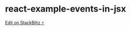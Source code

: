 # react-example-events-in-jsx

[Edit on StackBlitz ⚡️](https://stackblitz.com/edit/react-example-events-in-jsx)